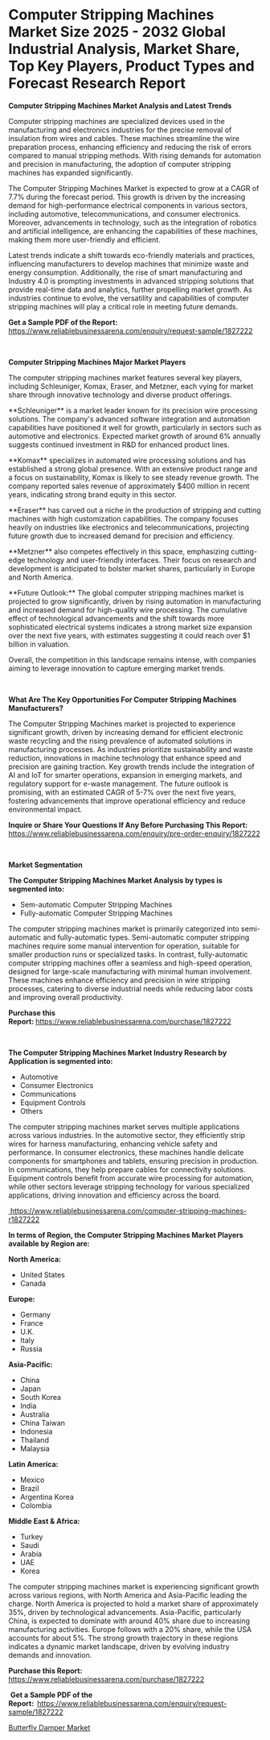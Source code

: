 <p><h1>Computer Stripping Machines Market Size 2025 - 2032 Global Industrial Analysis, Market Share, Top Key Players, Product Types and Forecast Research Report</h1></p><p><strong>Computer Stripping Machines Market Analysis and Latest Trends</strong></p>
<p><p>Computer stripping machines are specialized devices used in the manufacturing and electronics industries for the precise removal of insulation from wires and cables. These machines streamline the wire preparation process, enhancing efficiency and reducing the risk of errors compared to manual stripping methods. With rising demands for automation and precision in manufacturing, the adoption of computer stripping machines has expanded significantly.</p><p>The Computer Stripping Machines Market is expected to grow at a CAGR of 7.7% during the forecast period. This growth is driven by the increasing demand for high-performance electrical components in various sectors, including automotive, telecommunications, and consumer electronics. Moreover, advancements in technology, such as the integration of robotics and artificial intelligence, are enhancing the capabilities of these machines, making them more user-friendly and efficient.</p><p>Latest trends indicate a shift towards eco-friendly materials and practices, influencing manufacturers to develop machines that minimize waste and energy consumption. Additionally, the rise of smart manufacturing and Industry 4.0 is prompting investments in advanced stripping solutions that provide real-time data and analytics, further propelling market growth. As industries continue to evolve, the versatility and capabilities of computer stripping machines will play a critical role in meeting future demands.</p></p>
<p><strong>Get a Sample PDF of the Report:&nbsp;</strong> <a href="https://www.reliablebusinessarena.com/enquiry/request-sample/1827222?utm_campaign=2991&utm_medium=2&utm_source=Github&utm_content=ia&utm_term=12042025&utm_id=computer-stripping-machines">https://www.reliablebusinessarena.com/enquiry/request-sample/1827222</a></p>
<p>&nbsp;</p>
<p><strong>Computer Stripping Machines Major Market Players</strong></p>
<p><p>The computer stripping machines market features several key players, including Schleuniger, Komax, Eraser, and Metzner, each vying for market share through innovative technology and diverse product offerings. </p><p>**Schleuniger** is a market leader known for its precision wire processing solutions. The company's advanced software integration and automation capabilities have positioned it well for growth, particularly in sectors such as automotive and electronics. Expected market growth of around 6% annually suggests continued investment in R&D for enhanced product lines.</p><p>**Komax** specializes in automated wire processing solutions and has established a strong global presence. With an extensive product range and a focus on sustainability, Komax is likely to see steady revenue growth. The company reported sales revenue of approximately $400 million in recent years, indicating strong brand equity in this sector.</p><p>**Eraser** has carved out a niche in the production of stripping and cutting machines with high customization capabilities. The company focuses heavily on industries like electronics and telecommunications, projecting future growth due to increased demand for precision and efficiency.</p><p>**Metzner** also competes effectively in this space, emphasizing cutting-edge technology and user-friendly interfaces. Their focus on research and development is anticipated to bolster market shares, particularly in Europe and North America.</p><p>**Future Outlook:** The global computer stripping machines market is projected to grow significantly, driven by rising automation in manufacturing and increased demand for high-quality wire processing. The cumulative effect of technological advancements and the shift towards more sophisticated electrical systems indicates a strong market size expansion over the next five years, with estimates suggesting it could reach over $1 billion in valuation.</p><p>Overall, the competition in this landscape remains intense, with companies aiming to leverage innovation to capture emerging market trends.</p></p>
<p>&nbsp;</p>
<p><strong>What Are The Key Opportunities For Computer Stripping Machines Manufacturers?</strong></p>
<p><p>The Computer Stripping Machines market is projected to experience significant growth, driven by increasing demand for efficient electronic waste recycling and the rising prevalence of automated solutions in manufacturing processes. As industries prioritize sustainability and waste reduction, innovations in machine technology that enhance speed and precision are gaining traction. Key growth trends include the integration of AI and IoT for smarter operations, expansion in emerging markets, and regulatory support for e-waste management. The future outlook is promising, with an estimated CAGR of 5-7% over the next five years, fostering advancements that improve operational efficiency and reduce environmental impact.</p></p>
<p><strong>Inquire or Share Your Questions If Any Before Purchasing This Report:</strong> <a href="https://www.reliablebusinessarena.com/enquiry/pre-order-enquiry/1827222?utm_campaign=2991&utm_medium=2&utm_source=Github&utm_content=ia&utm_term=12042025&utm_id=computer-stripping-machines">https://www.reliablebusinessarena.com/enquiry/pre-order-enquiry/1827222</a></p>
<p>&nbsp;</p>
<p><strong>Market Segmentation</strong></p>
<p><strong>The Computer Stripping Machines Market Analysis by types is segmented into:</strong></p>
<p><ul><li>Sem-automatic Computer Stripping Machines</li><li>Fully-automatic Computer Stripping Machines</li></ul></p>
<p><p>The computer stripping machines market is primarily categorized into semi-automatic and fully-automatic types. Semi-automatic computer stripping machines require some manual intervention for operation, suitable for smaller production runs or specialized tasks. In contrast, fully-automatic computer stripping machines offer a seamless and high-speed operation, designed for large-scale manufacturing with minimal human involvement. These machines enhance efficiency and precision in wire stripping processes, catering to diverse industrial needs while reducing labor costs and improving overall productivity.</p></p>
<p><strong>Purchase this Report:&nbsp;</strong><a href="https://www.reliablebusinessarena.com/purchase/1827222?utm_campaign=2991&utm_medium=2&utm_source=Github&utm_content=ia&utm_term=12042025&utm_id=computer-stripping-machines">https://www.reliablebusinessarena.com/purchase/1827222</a></p>
<p>&nbsp;</p>
<p><strong>The Computer Stripping Machines Market Industry Research by Application is segmented into:</strong></p>
<p><ul><li>Automotive</li><li>Consumer Electronics</li><li>Communications</li><li>Equipment Controls</li><li>Others</li></ul></p>
<p><p>The computer stripping machines market serves multiple applications across various industries. In the automotive sector, they efficiently strip wires for harness manufacturing, enhancing vehicle safety and performance. In consumer electronics, these machines handle delicate components for smartphones and tablets, ensuring precision in production. In communications, they help prepare cables for connectivity solutions. Equipment controls benefit from accurate wire processing for automation, while other sectors leverage stripping technology for various specialized applications, driving innovation and efficiency across the board.</p></p>
<p><a href="https://www.reliablebusinessarena.com/computer-stripping-machines-r1827222?utm_campaign=2991&utm_medium=2&utm_source=Github&utm_content=ia&utm_term=12042025&utm_id=computer-stripping-machines">&nbsp;https://www.reliablebusinessarena.com/computer-stripping-machines-r1827222</a></p>
<p><strong>In terms of Region, the Computer Stripping Machines Market Players available by Region are:</strong></p>
<p>
    <p> <strong> North America: </strong>
        <ul>
            <li>United States</li>
            <li>Canada</li>
        </ul>
        </p> 
    <p> <strong> Europe: </strong>
        <ul>
            <li>Germany</li>
            <li>France</li>
            <li>U.K.</li>
            <li>Italy</li>
            <li>Russia</li>
        </ul>
        </p> 
    <p> <strong> Asia-Pacific: </strong>
        <ul>
            <li>China</li>
            <li>Japan</li>
            <li>South Korea</li>
            <li>India</li>
            <li>Australia</li>
            <li>China Taiwan</li>
            <li>Indonesia</li>
            <li>Thailand</li>
            <li>Malaysia</li>
        </ul>
        </p> 
    <p> <strong> Latin America: </strong>
        <ul>
            <li>Mexico</li>
            <li>Brazil</li>
            <li>Argentina Korea</li>
            <li>Colombia</li>
        </ul>
        </p> 
    <p> <strong> Middle East & Africa: </strong>
        <ul>
            <li>Turkey</li>
            <li>Saudi</li>
            <li>Arabia</li>
            <li>UAE</li>
            <li>Korea</li>
        </ul>
    </p>
    </p>
<p><p>The computer stripping machines market is experiencing significant growth across various regions, with North America and Asia-Pacific leading the charge. North America is projected to hold a market share of approximately 35%, driven by technological advancements. Asia-Pacific, particularly China, is expected to dominate with around 40% share due to increasing manufacturing activities. Europe follows with a 20% share, while the USA accounts for about 5%. The strong growth trajectory in these regions indicates a dynamic market landscape, driven by evolving industry demands and innovation.</p></p>
<p><strong>Purchase this Report: </strong><a href="https://www.reliablebusinessarena.com/purchase/1827222?utm_campaign=2991&utm_medium=2&utm_source=Github&utm_content=ia&utm_term=12042025&utm_id=computer-stripping-machines">https://www.reliablebusinessarena.com/purchase/1827222</a></p>
<p>&nbsp;<strong>Get a Sample PDF of the Report:&nbsp;&nbsp;</strong><a href="https://www.reliablebusinessarena.com/enquiry/request-sample/1827222?utm_campaign=2991&utm_medium=2&utm_source=Github&utm_content=ia&utm_term=12042025&utm_id=computer-stripping-machines">https://www.reliablebusinessarena.com/enquiry/request-sample/1827222</a></p>
<p><strong></strong></p>
<p><p><a href="https://github.com/sekohlorik/Market-Research-Report-List-1/blob/main/butterfly-damper-market.md?utm_campaign=2991&utm_medium=2&utm_source=Github&utm_content=ia&utm_term=12042025&utm_id=computer-stripping-machines">Butterfly Damper Market</a></p></p>